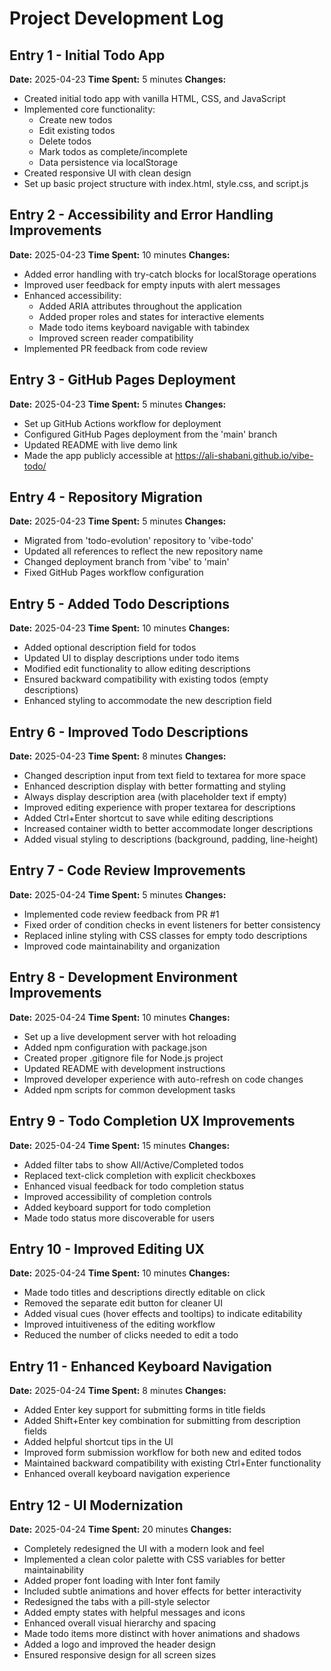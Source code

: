 # Project Development Log

## Entry 1 - Initial Todo App

**Date:** 2025-04-23
**Time Spent:** 5 minutes
**Changes:**

- Created initial todo app with vanilla HTML, CSS, and JavaScript
- Implemented core functionality:
  - Create new todos
  - Edit existing todos
  - Delete todos
  - Mark todos as complete/incomplete
  - Data persistence via localStorage
- Created responsive UI with clean design
- Set up basic project structure with index.html, style.css, and script.js

## Entry 2 - Accessibility and Error Handling Improvements

**Date:** 2025-04-23
**Time Spent:** 10 minutes
**Changes:**

- Added error handling with try-catch blocks for localStorage operations
- Improved user feedback for empty inputs with alert messages
- Enhanced accessibility:
  - Added ARIA attributes throughout the application
  - Added proper roles and states for interactive elements
  - Made todo items keyboard navigable with tabindex
  - Improved screen reader compatibility
- Implemented PR feedback from code review

## Entry 3 - GitHub Pages Deployment

**Date:** 2025-04-23
**Time Spent:** 5 minutes
**Changes:**

- Set up GitHub Actions workflow for deployment
- Configured GitHub Pages deployment from the 'main' branch
- Updated README with live demo link
- Made the app publicly accessible at https://ali-shabani.github.io/vibe-todo/

## Entry 4 - Repository Migration

**Date:** 2025-04-23
**Time Spent:** 5 minutes
**Changes:**

- Migrated from 'todo-evolution' repository to 'vibe-todo'
- Updated all references to reflect the new repository name
- Changed deployment branch from 'vibe' to 'main'
- Fixed GitHub Pages workflow configuration

## Entry 5 - Added Todo Descriptions

**Date:** 2025-04-23
**Time Spent:** 10 minutes
**Changes:**

- Added optional description field for todos
- Updated UI to display descriptions under todo items
- Modified edit functionality to allow editing descriptions
- Ensured backward compatibility with existing todos (empty descriptions)
- Enhanced styling to accommodate the new description field

## Entry 6 - Improved Todo Descriptions

**Date:** 2025-04-23
**Time Spent:** 8 minutes
**Changes:**

- Changed description input from text field to textarea for more space
- Enhanced description display with better formatting and styling
- Always display description area (with placeholder text if empty)
- Improved editing experience with proper textarea for descriptions
- Added Ctrl+Enter shortcut to save while editing descriptions
- Increased container width to better accommodate longer descriptions
- Added visual styling to descriptions (background, padding, line-height)

## Entry 7 - Code Review Improvements

**Date:** 2025-04-24
**Time Spent:** 5 minutes
**Changes:**

- Implemented code review feedback from PR #1
- Fixed order of condition checks in event listeners for better consistency
- Replaced inline styling with CSS classes for empty todo descriptions
- Improved code maintainability and organization

## Entry 8 - Development Environment Improvements

**Date:** 2025-04-24
**Time Spent:** 10 minutes
**Changes:**

- Set up a live development server with hot reloading
- Added npm configuration with package.json
- Created proper .gitignore file for Node.js project
- Updated README with development instructions
- Improved developer experience with auto-refresh on code changes
- Added npm scripts for common development tasks

## Entry 9 - Todo Completion UX Improvements

**Date:** 2025-04-24
**Time Spent:** 15 minutes
**Changes:**

- Added filter tabs to show All/Active/Completed todos
- Replaced text-click completion with explicit checkboxes
- Enhanced visual feedback for todo completion status
- Improved accessibility of completion controls
- Added keyboard support for todo completion
- Made todo status more discoverable for users

## Entry 10 - Improved Editing UX

**Date:** 2025-04-24
**Time Spent:** 10 minutes
**Changes:**

- Made todo titles and descriptions directly editable on click
- Removed the separate edit button for cleaner UI
- Added visual cues (hover effects and tooltips) to indicate editability
- Improved intuitiveness of the editing workflow
- Reduced the number of clicks needed to edit a todo

## Entry 11 - Enhanced Keyboard Navigation

**Date:** 2025-04-24
**Time Spent:** 8 minutes
**Changes:**

- Added Enter key support for submitting forms in title fields
- Added Shift+Enter key combination for submitting from description fields
- Added helpful shortcut tips in the UI
- Improved form submission workflow for both new and edited todos
- Maintained backward compatibility with existing Ctrl+Enter functionality
- Enhanced overall keyboard navigation experience

## Entry 12 - UI Modernization

**Date:** 2025-04-24
**Time Spent:** 20 minutes
**Changes:**

- Completely redesigned the UI with a modern look and feel
- Implemented a clean color palette with CSS variables for better maintainability
- Added proper font loading with Inter font family
- Included subtle animations and hover effects for better interactivity
- Redesigned the tabs with a pill-style selector
- Added empty states with helpful messages and icons
- Enhanced overall visual hierarchy and spacing
- Made todo items more distinct with hover animations and shadows
- Added a logo and improved the header design
- Ensured responsive design for all screen sizes
